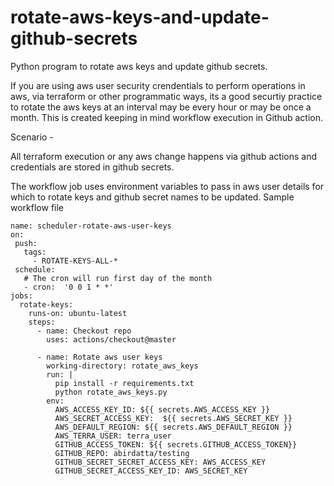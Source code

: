 # rotate-aws-keys-and-update-github-secrets
Python program to rotate aws keys and update github secrets. 


If you are using aws user security crendentials to perform operations in aws, via terraform or other programmatic ways, its a good securtiy practice to rotate the aws keys at an interval may be every hour or may be once a month.
This is created keeping in mind workflow execution in Github action.

Scenario - 

All terraform execution or any aws change happens via github actions and credentials are stored in github secrets.

The workflow job uses environment variables to pass in aws user details for which to rotate keys and github secret names to be updated.
Sample workflow file
```
name: scheduler-rotate-aws-user-keys
on:
 push:
   tags:
     - ROTATE-KEYS-ALL-*
 schedule:
   # The cron will run first day of the month
   - cron:  '0 0 1 * *'
jobs:
  rotate-keys:
    runs-on: ubuntu-latest
    steps:
      - name: Checkout repo
        uses: actions/checkout@master

      - name: Rotate aws user keys
        working-directory: rotate_aws_keys
        run: |
          pip install -r requirements.txt
          python rotate_aws_keys.py
        env:
          AWS_ACCESS_KEY_ID: ${{ secrets.AWS_ACCESS_KEY }}
          AWS_SECRET_ACCESS_KEY:  ${{ secrets.AWS_SECRET_KEY }}
          AWS_DEFAULT_REGION: ${{ secrets.AWS_DEFAULT_REGION }}
          AWS_TERRA_USER: terra_user
          GITHUB_ACCESS_TOKEN: ${{ secrets.GITHUB_ACCESS_TOKEN}}
          GITHUB_REPO: abirdatta/testing
          GITHUB_SECRET_SECRET_ACCESS_KEY: AWS_ACCESS_KEY
          GITHUB_SECRET_ACCESS_KEY_ID: AWS_SECRET_KEY
